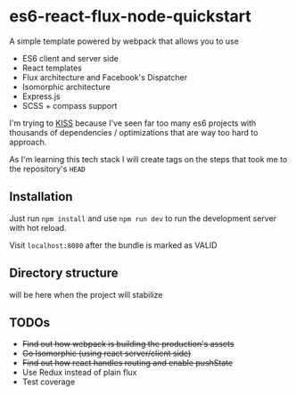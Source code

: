 es6-react-flux-node-quickstart
====

A simple template powered by webpack that allows you to use
 * ES6 client and server side
 * React templates
 * Flux architecture and Facebook's Dispatcher
 * Isomorphic architecture
 * Express.js
 * SCSS + compass support

I'm trying to [KISS](http://en.wikipedia.org/wiki/KISS_principle) because I've seen far too many es6 projects with thousands of dependencies / optimizations that are way too hard to approach.

As I'm learning this tech stack I will create tags on the steps that took me to the repository's `HEAD`

Installation
---
Just run `npm install` and use `npm run dev` to run the development server with hot reload.

Visit `localhost:8080` after the bundle is marked as VALID

Directory structure
---
will be here when the project will stabilize

TODOs
---
 * ~~Find out how webpack is building the production's assets~~
 * ~~Go Isomorphic (using react server/client side)~~
 * ~~Find out how react handles routing and enable pushState~~
 * Use Redux instead of plain flux
 * Test coverage